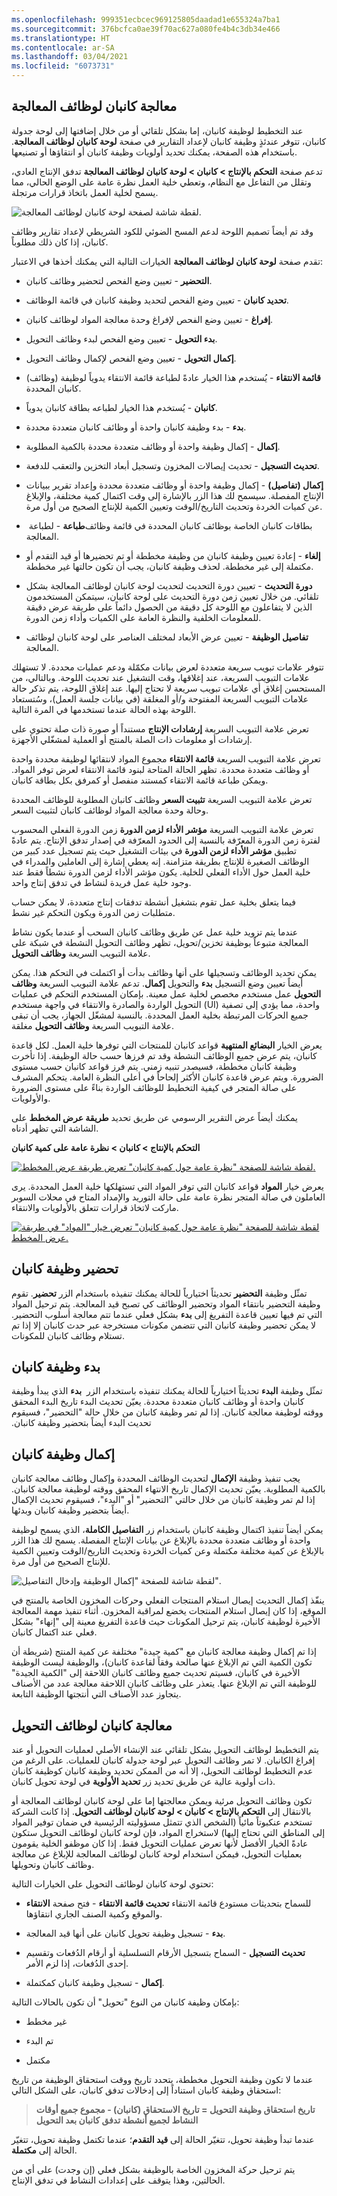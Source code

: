 ```yaml
---
ms.openlocfilehash: 999351ecbcec969125805daadad1e655324a7ba1
ms.sourcegitcommit: 376bcfca0ae39f70ac627a080fe4b4c3db34e466
ms.translationtype: HT
ms.contentlocale: ar-SA
ms.lasthandoff: 03/04/2021
ms.locfileid: "6073731"
---
```

## <a name="kanban-processing-for-process-jobs"></a>معالجة كانبان لوظائف المعالجة

عند التخطيط لوظيفة كانبان، إما بشكل تلقائي أو من خلال إضافتها إلى لوحة جدولة كانبان‬، تتوفر عندئذٍ وظيفة كانبان لإعداد التقارير في صفحة **لوحة كانبان لوظائف المعالجة**. باستخدام هذه الصفحة، يمكنك تحديد أولويات وظيفة كانبان أو انتقاؤها أو تصنيعها.

تدعم صفحة **التحكم بالإنتاج > كانبان > لوحة كانبان لوظائف المعالجة‬** تدفق الإنتاج العادي، وتقلل من التفاعل مع النظام، وتعطي خلية العمل نظرة عامة على الوضع الحالي، مما يسمح لخلية العمل باتخاذ قرارات مرتجلة.

![لقطة شاشة لصفحة لوحة كانبان لوظائف المعالجة‬.](../media/scan-1.png)

وقد تم أيضاً تصميم اللوحة لدعم المسح الضوئي للكود الشريطي لإعداد تقارير وظائف كانبان، إذا كان ذلك مطلوباً.

تقدم صفحة **لوحة كانبان لوظائف المعالجة** الخيارات التالية التي يمكنك أخذها في الاعتبار:

-   **التحضير** - تعيين وضع الفحص لتحضير وظائف كانبان.

-   **تحديد كانبان** - تعيين وضع الفحص لتحديد وظيفة كانبان في قائمة الوظائف.

-   **إفراغ** - تعيين وضع الفحص لإفراغ وحدة معالجة المواد لوظائف كانبان.

-   **بدء التحويل** - تعيين وضع الفحص لبدء وظائف التحويل.

-   **إكمال التحويل** - تعيين وضع الفحص لإكمال وظائف التحويل.

-   **قائمة الانتقاء** - يُستخدم هذا الخيار عادةً لطباعة قائمة الانتقاء يدوياً لوظيفة (وظائف) كانبان المحددة.

-   **كانبان** - يُستخدم هذا الخيار لطباعه بطاقة كانبان يدوياً.

-   **بدء** - بدء وظيفة كانبان واحدة أو وظائف كانبان متعددة محددة.

-   **إكمال** - إكمال وظيفة واحدة أو وظائف متعددة محددة بالكمية المطلوبة. 

-   **تحديث التسجيل‬** - تحديث إيصالات المخزون وتسجيل أبعاد التخزين والتعقب للدفعة.

-   **إكمال (تفاصيل)** - إكمال وظيفة واحدة أو وظائف متعددة محددة وإعداد تقرير ببيانات الإنتاج المفصلة. سيسمح لك هذا الزر بالإشارة إلى وقت اكتمال كمية مختلفة، والإبلاغ عن كميات الخردة وتحديث التاريخ/الوقت وتعيين الكمية للإنتاج الصحيح من أول مرة.

-   **طباعة** - لطباعة ‏‎بطاقات كانبان الخاصة بوظائف كانبان المحددة في قائمة وظائف المعالجة.

-   **إلغاء** - إعادة تعيين وظيفة كانبان من وظيفة مخططة أو تم تحضيرها أو قيد التقدم أو مكتملة إلى غير مخططة. لحذف وظيفة كانبان، يجب أن تكون حالتها غير مخططة.

-   **دورة التحديث** - تعيين دورة التحديث لتحديث لوحة كانبان لوظائف المعالجة بشكل تلقائي. من خلال تعيين زمن دورة التحديث على لوحة كانبان، سيتمكن المستخدمون الذين لا يتفاعلون مع اللوحة كل دقيقة من الحصول دائماً على طريقة عرض دقيقة للمعلومات الخلفية والنظرة العامة على الكميات وأداء زمن الدورة.

-   **تفاصيل الوظيفة** - تعيين عرض الأبعاد لمختلف العناصر على لوحة كانبان لوظائف المعالجة.


تتوفر علامات تبويب سريعة متعددة لعرض بيانات مكمّلة ودعم عمليات محددة. لا تستهلك علامات التبويب السريعة، عند إغلاقها، وقت التشغيل عند تحديث اللوحة. وبالتالي، من المستحسن إغلاق أي علامات تبويب سريعة لا تحتاج إليها. عند إغلاق اللوحة، يتم تذكر حالة علامات التبويب السريعة المفتوحة و/أو المغلقة (في بيانات جلسة العمل)، وسُتستعاد اللوحة بهذه الحالة عندما تستخدمها في المرة التالية.

تعرض علامة التبويب السريعة **إرشادات الإنتاج** مستنداً أو صورة ذات صلة تحتوي على إرشادات أو معلومات ذات الصلة بالمنتج أو العملية لمشغّلي الأجهزة.

تعرض علامة التبويب السريعة **قائمة الانتقاء** مجموع المواد لانتقائها لوظيفة محددة واحدة أو وظائف متعددة محددة. تظهر الحالة المتاحة لبنود قائمة الانتقاء لعرض توفر المواد. ويمكن طباعة قائمة الانتقاء كمستند منفصل أو كمرفق بكل بطاقة كانبان.


تعرض علامة التبويب السريعة **تثبيت السعر** وظائف كانبان المطلوبة للوظائف المحددة وحالة وحدة معالجة المواد لوظائف كانبان لتثبيت السعر.

تعرض علامة التبويب السريعة **مؤشر الأداء لزمن الدورة** زمن الدورة الفعلي المحسوب لفترة زمن الدورة المعرّفة بالنسبة إلى الحدود المعرّفة في إصدار تدفق الإنتاج. يتم عادةً تطبيق **مؤشر الأداء لزمن الدورة** في بيئات التشغيل حيث يتم تسجيل عدد كبير من الوظائف الصغيرة للإنتاج بطريقة متزامنة. إنه يعطي إشارة إلى العاملين والمدراء في خلية العمل حول الأداء الفعلي للخلية. يكون مؤشر الأداء لزمن الدورة نشطاً فقط عند وجود خلية عمل فريدة لنشاط في تدفق إنتاج واحد.

فيما يتعلق بخلية عمل تقوم بتشغيل أنشطة تدفقات إنتاج متعددة، لا يمكن حساب متطلبات زمن الدورة ويكون التحكم غير نشط.


عندما يتم تزويد خلية عمل عن طريق وظائف كانبان السحب أو عندما يكون نشاط المعالجة متبوعاً بوظيفة تخزين/تحويل، تظهر وظائف التحويل النشطة في شبكة على علامة التبويب السريعة **وظائف التحويل**.

يمكن تحديد الوظائف وتسجيلها على أنها وظائف بدأت أو اكتملت في التحكم هذا. يمكن أيضاً تعيين وضع التسجيل **بدء** والتحويل **إكمال**. تدعم علامة التبويب السريعة **وظائف التحويل** عمل مستخدم مخصص لخلية عمل معينة. بإمكان المستخدم التحكم في عمليات التحويل الواردة والصادرة والانتقاء في واجهة مستخدم (UI) واحدة، مما يؤدي إلى تصفية جميع الحركات‬ المرتبطة بخلية العمل المحددة. بالنسبة لمشغّل الجهاز، يجب أن تبقى علامة التبويب السريعة **وظائف التحويل** مغلقة.


يعرض الخيار **البضائع المنتهية** قواعد كانبان للمنتجات التي توفرها خلية العمل. لكل قاعدة كانبان، يتم عرض جميع الوظائف النشطة وقد تم فرزها حسب حالة الوظيفة. إذا تأخرت وظيفة كانبان مخططة، فسيصدر تنبيه زمني.
يتم فرز قواعد كانبان حسب مستوى الضرورة. ويتم عرض قاعدة كانبان الأكثر إلحاحاً في أعلى النظرة العامة. يتحكم المشرف على صالة المتجر في كيفية التخطيط للوظائف الواردة بناءً على مستوى الضرورة والأولويات.


يمكنك أيضاً عرض التقرير الرسومي عن طريق تحديد **طريقة عرض المخطط** على الشاشة التي تظهر أدناه. 

**التحكم بالإنتاج > كانبان > نظرة عامة على كمية كانبان**

[![لقطة شاشة للصفحة "نظرة عامة حول كمية كانبان" تعرض طريقة عرض المخطط.](../media/chart-view-finished.png)](../media/chart-view-finished.png#lightbox)

يعرض خيار **المواد** قواعد كانبان التي توفر المواد التي تستهلكها خلية العمل المحددة. يرى العاملون في صالة المتجر نظرة عامة على حالة التوريد والإمداد المتاح في محلات السوبر ماركت لاتخاذ قرارات تتعلق بالأولويات والانتقاء.



[![لقطة شاشة للصفحة "نظرة عامة حول كمية كانبان" تعرض خيار "المواد" في طريقة عرض المخطط.](../media/chart-view.png)](../media/chart-view.png#lightbox)

## <a name="prepare-a-kanban"></a>تحضير وظيفة كانبان

تمثّل وظيفة **التحضير** تحديثاً اختيارياً للحالة يمكنك تنفيذه باستخدام الزر **تحضير**.
تقوم وظيفة التحضير بانتقاء المواد وتحضير الوظائف كي تصبح قيد المعالجة.
يتم ترحيل المواد التي تم فيها تعيين قاعدة التفريغ إلى **بدء** بشكل فعلي عندما تتم معالجة أسلوب التحضير. لا يمكن تحضير وظيفة كانبان التي تتضمن مكونات مستخرجة عبر حدث كانبان إلا إذا تم تستلام وظائف كانبان للمكونات.

## <a name="start-a-kanban"></a>بدء وظيفة كانبان

تمثّل وظيفة **البدء** تحديثاً اختيارياً للحالة يمكنك تنفيذه باستخدام الزر ‬‏‫ **بدء** الذي يبدأ وظيفة كانبان واحدة أو وظائف كانبان متعددة محددة. يعيّن تحديث البدء تاريخ البدء المحقق ووقته لوظيفة معالجة كانبان. إذا لم تمر وظيفة كانبان من خلال حالة "التحضير"، فسيقوم تحديث البدء أيضاً بتحضير وظيفة كانبان.

## <a name="complete-a-kanban"></a>إكمال وظيفة كانبان

يجب تنفيذ وظيفة **الإكمال** لتحديث الوظائف المحددة وإكمال وظائف معالجة كانبان بالكمية المطلوبة. يعيّن تحديث الإكمال تاريخ الانتهاء المحقق ووقته لوظيفة معالجة كانبان. إذا لم تمر وظيفة كانبان من خلال حالتي "التحضير" أو "البدء"، فسيقوم تحديث الإكمال أيضاً بتحضير وظيفة كانبان وبدئها.

يمكن أيضاً تنفيذ اكتمال وظيفة كانبان باستخدام زر **التفاصيل الكاملة**، الذي يسمح لوظيفة واحدة أو وظائف متعددة محددة بالإبلاغ عن بيانات الإنتاج المفصلة. يسمح لك هذا الزر بالإبلاغ عن كمية مختلفة مكتملة وعن كميات الخردة وتحديث التاريخ/الوقت وتعيين الكمية للإنتاج الصحيح من أول مرة.

![لقطة شاشة للصفحة "إكمال الوظيفة وإدخال التفاصيل".](../media/complete-details.png)

ينفّذ إكمال التحديث إيصال استلام المنتجات الفعلي وحركات المخزون الخاصة بالمنتج في الموقع، إذا كان إيصال استلام المنتجات يخضع لمراقبة المخزون. أثناء تنفيذ مهمة المعالجة الأخيرة لوظيفة كانبان، يتم ترحيل المكونات حيث قاعدة التفريغ معينة إلى "إنهاء" بشكل فعلي عند اكتمال كانبان.

إذا تم إكمال وظيفة معالجة كانبان مع "كمية جيدة" مختلفة عن كمية المنتج (شريطة أن تكون الكمية التي تم الإبلاغ عنها صالحة وفقاً لقاعدة كانبان)، والوظيفة ليست الوظيفة الأخيرة في كانبان، فسيتم تحديث جميع وظائف كانبان اللاحقة إلى "الكمية الجيدة" للوظيفة التي تم الإبلاغ عنها. يتعذر على وظائف كانبان اللاحقة معالجة عدد من الأصناف يتجاوز عدد الأصناف التي أنتجتها الوظيفة التابعة.

## <a name="kanban-processing-for-transfer-jobs"></a>معالجة كانبان لوظائف التحويل

يتم التخطيط لوظائف التحويل بشكل تلقائي عند الإنشاء الأصلي لعمليات التحويل أو عند إفراغ الكانبان. لا تمر وظائف التحويل عبر لوحة جدولة كانبان‬ للعمليات. على الرغم من عدم التخطيط لوظائف التحويل، إلا أنه من الممكن تحديد وظيفة كانبان كوظيفة كانبان ذات أولوية عالية عن طريق تحديد زر **تحديد الأولوية** في لوحة تحويل كانبان.


تكون وظائف التحويل مرئية ويمكن معالجتها إما على لوحة كانبان لوظائف المعالجة أو بالانتقال إلى **التحكم بالإنتاج > كانبان > لوحة كانبان لوظائف التحويل‬**. إذا كانت الشركة تستخدم عنكبوتاً مائياً (الشخص الذي تتمثل مسؤوليته الرئيسية في ضمان توفير المواد إلى المناطق التي تحتاج إليها) لاستخراج المواد، فإن لوحة كانبان لوظائف التحويل ستكون عادةً الخيار الأفضل لأنها تعرض عمليات التحويل فقط. إذا كان موظفو الخلية يقومون بعمليات التحويل، فيمكن استخدام لوحة كانبان لوظائف المعالجة للإبلاغ عن معالجة وظائف كانبان وتحويلها.

تحتوي لوحة كانبان لوظائف التحويل على الخيارات التالية:

-   **تحديث قائمة الانتقاء‬** - فتح صفحة **الانتقاء‏‎** للسماح بتحديثات مستودع قائمة الانتقاء والموقع وكمية الصنف الجاري انتقاؤها.

-   **بدء** - تسجيل وظيفة تحويل كانبان على أنها قيد المعالجة.

-   **تحديث التسجيل** - السماح بتسجيل الأرقام التسلسلية أو أرقام الدُفعات وتقسيم إحدى الدُفعات، إذا لزم الأمر.

-   **إكمال** - تسجيل وظيفة كانبان كمكتملة.



بإمكان وظيفة كانبان من النوع "تحويل" أن تكون بالحالات التالية:

-   غير مخطط

-   تم البدء

-   مكتمل

عندما لا تكون وظيفة التحويل مخططة، يتحدد تاريخ ووقت استحقاق الوظيفة من تاريخ استحقاق وظيفة كانبان استناداً إلى إدخالات تدفق كانبان، على الشكل التالي:

> **تاريخ استحقاق وظيفة التحويل = تاريخ الاستحقاق (كانبان) - مجموع جميع أوقات النشاط لجميع أنشطة تدفق كانبان بعد التحويل**

عندما تبدأ وظيفة تحويل، تتغيّر الحالة إلى **قيد التقدم**؛ عندما تكتمل وظيفة تحويل، تتغيّر الحالة إلى **مكتملة**.

يتم ترحيل حركة المخزون الخاصة بالوظيفة بشكل فعلي (إن وجدت) على أي من الحالتين، وهذا يتوقف على إعدادات النشاط في تدفق الإنتاج. 
